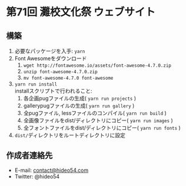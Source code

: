 # 第71回 灘校文化祭 ウェブサイト

## 構築

1. 必要なパッケージを入手: `yarn`
1. Font Awesomeをダウンロード
    1. `wget http://fontawesome.io/assets/font-awesome-4.7.0.zip`
    1. `unzip font-awesome-4.7.0.zip`
    1. `mv font-awesome-4.7.0 font-awesome`
1. `yarn run install`  
installスクリプトで行われること:
    1. 各企画pugファイルの生成( `yarn run projects` )
    1. gallerypugファイルの生成( `yarn run gallery` )
    1. 全pugファイル, lessファイルのコンパイル( `yarn run build` )
    1. 全画像ファイルをdist/ディレクトリにコピー( `yarn run images` )
    1. 全フォントファイルをdist/ディレクトリにコピー( `yarn run fonts` )
1. `dist/`ディレクトリをルートディレクトリに設定

## 作成者連絡先

* E-mail: contact@hideo54.com
* Twitter: @hideo54
